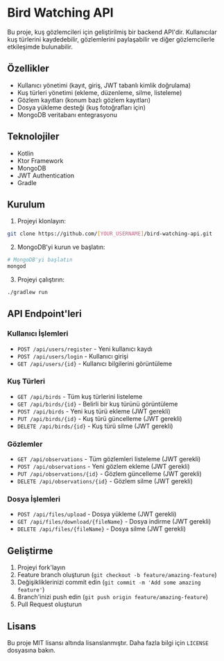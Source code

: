 # Bird Watching API

Bu proje, kuş gözlemcileri için geliştirilmiş bir backend API'dir. Kullanıcılar kuş türlerini kaydedebilir, gözlemlerini paylaşabilir ve diğer gözlemcilerle etkileşimde bulunabilir.

## Özellikler

- Kullanıcı yönetimi (kayıt, giriş, JWT tabanlı kimlik doğrulama)
- Kuş türleri yönetimi (ekleme, düzenleme, silme, listeleme)
- Gözlem kayıtları (konum bazlı gözlem kayıtları)
- Dosya yükleme desteği (kuş fotoğrafları için)
- MongoDB veritabanı entegrasyonu

## Teknolojiler

- Kotlin
- Ktor Framework
- MongoDB
- JWT Authentication
- Gradle

## Kurulum

1. Projeyi klonlayın:
```bash
git clone https://github.com/[YOUR_USERNAME]/bird-watching-api.git
```

2. MongoDB'yi kurun ve başlatın:
```bash
# MongoDB'yi başlatın
mongod
```

3. Projeyi çalıştırın:
```bash
./gradlew run
```

## API Endpoint'leri

### Kullanıcı İşlemleri
- `POST /api/users/register` - Yeni kullanıcı kaydı
- `POST /api/users/login` - Kullanıcı girişi
- `GET /api/users/{id}` - Kullanıcı bilgilerini görüntüleme

### Kuş Türleri
- `GET /api/birds` - Tüm kuş türlerini listeleme
- `GET /api/birds/{id}` - Belirli bir kuş türünü görüntüleme
- `POST /api/birds` - Yeni kuş türü ekleme (JWT gerekli)
- `PUT /api/birds/{id}` - Kuş türü güncelleme (JWT gerekli)
- `DELETE /api/birds/{id}` - Kuş türü silme (JWT gerekli)

### Gözlemler
- `GET /api/observations` - Tüm gözlemleri listeleme (JWT gerekli)
- `POST /api/observations` - Yeni gözlem ekleme (JWT gerekli)
- `PUT /api/observations/{id}` - Gözlem güncelleme (JWT gerekli)
- `DELETE /api/observations/{id}` - Gözlem silme (JWT gerekli)

### Dosya İşlemleri
- `POST /api/files/upload` - Dosya yükleme (JWT gerekli)
- `GET /api/files/download/{fileName}` - Dosya indirme (JWT gerekli)
- `DELETE /api/files/{fileName}` - Dosya silme (JWT gerekli)

## Geliştirme

1. Projeyi fork'layın
2. Feature branch oluşturun (`git checkout -b feature/amazing-feature`)
3. Değişikliklerinizi commit edin (`git commit -m 'Add some amazing feature'`)
4. Branch'inizi push edin (`git push origin feature/amazing-feature`)
5. Pull Request oluşturun

## Lisans

Bu proje MIT lisansı altında lisanslanmıştır. Daha fazla bilgi için `LICENSE` dosyasına bakın. 